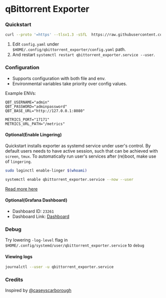 # qBittorrent Exporter

### Quickstart

```bash
curl --proto '=https' --tlsv1.3 -sSfL  https://raw.githubusercontent.com/AlexKhomych/qbittorrent_exporter/refs/tags/v0.1.1-alpha/deploy/quickstart.sh | bash
```

1) Edit `config.yaml` under `$HOME/.config/qbittorrent_exporter/config.yaml` path.
2) And restart `systemctl restart qbittorrent_exporter.service --user`.

### Configuration

- Supports configuration with both file and env.
- Environmental variables take priority over config values.

Example ENVs:
```
QBT_USERNAME="admin"
QBT_PASSWORD="adminpassword"
QBT_BASE_URL="http://127.0.0.1:8080"

METRICS_PORT="17171"
METRICS_URL_PATH="/metrics"
```

#### Optional(Enable Lingering)
Quickstart installs exporter as systemd service under user's control.
By default users needs to have active session, such that can be achieved with `screen`, `tmux`.
To automatically run user's services after (re)boot, make use of `lingering`.

```bash
sudo loginctl enable-linger $(whoami)

systemctl enable qbittorrent_exporter.service --now --user
```
[Read more here](https://manpages.debian.org/bullseye/systemd/loginctl.1.en.html)

#### Optional(Grafana Dashboard)

- Dashboard ID: `23261`
- Dashboard Link: [Dashboard](https://grafana.com/grafana/dashboards/23261-qbittorrent-dashboard/?tab=reviews)

### Debug

Try lowering `-log-level` flag in `$HOME/.config/systemd/user/qbittorrent_exporter.service` to `debug`

#### Viewing logs
```bash
journalctl --user -u qbittorrent_exporter.service
```

### Credits

Inspired by [@caseyscarborough](https://github.com/caseyscarborough/qbittorrent-exporter)
